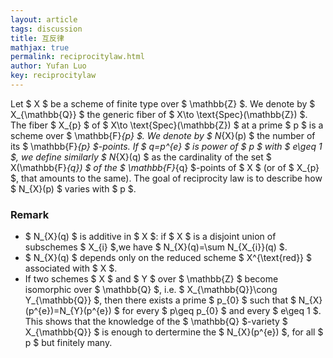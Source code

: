 ```yaml
---
layout: article
tags: discussion
title: 互反律
mathjax: true
permalink: reciprocitylaw.html
author: Yufan Luo
key: reciprocitylaw
---
```


Let $ X $ be a scheme of finite type over $ \mathbb{Z} $. We denote by $ X_{\mathbb{Q}} $ the generic fiber of $ X\to \text{Spec}(\mathbb{Z}) $. The fiber $ X_{p} $ of $ X\to \text{Spec}(\mathbb{Z}) $ at a prime $ p $ is a scheme over $ \mathbb{F}_{p} $. We denote by $ N_{X}(p) $ the number of its $ \mathbb{F}_{p} $-points. If $ q=p^{e} $ is power of $ p $ with $ e\geq 1 $, we define similarly $ N_{X}(q) $ as the cardinality of the set $ X(\mathbb{F}_{q}) $ of the $ \mathbb{F}_{q} $-points of $ X $ (or of $ X_{p} $, that amounts to the same). The goal of reciprocity law is to describe how $ N_{X}(p) $ varies with $ p $.

### Remark
* $ N_{X}(q) $ is additive in $ X $: if $ X $ is a disjoint union of subschemes $ X_{i} $,we have $ N_{X}(q)=\sum N_{X_{i}}(q) $.
* $ N_{X}(q) $ depends only on the reduced scheme $ X^{\text{red}} $ associated with $ X $.
* If two schemes $ X $ and $ Y $ over $ \mathbb{Z} $ become isomorphic over $ \mathbb{Q} $, i.e. $ X_{\mathbb{Q}}\cong Y_{\mathbb{Q}} $, then there exists a prime $ p_{0} $ such that $ N_{X}(p^{e})=N_{Y}(p^{e}) $ for every $ p\geq p_{0} $ and every $ e\geq 1 $. This shows that the knowledge of the $ \mathbb{Q} $-variety $ X_{\mathbb{Q}} $ is enough to dertermine the $ N_{X}(p^{e}) $, for all $ p $ but finitely many.


